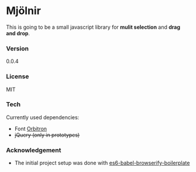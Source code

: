# Mjölnir
This is going to be a small javascript library for **mulit selection** and **drag and drop**.


### Version
 0.0.4

### License
MIT

### Tech
Currently used dependencies:
* Font [Orbitron](https://fonts.googleapis.com/css?family=Orbitron:900)
* ~~jQuery (only in prototypes)~~


### Acknowledgement
  - The initial project setup was done with [es6-babel-browserify-boilerplate](https://github.com/thoughtram/es6-babel-browserify-boilerplate)
